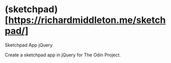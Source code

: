 # (sketchpad)[https://richardmiddleton.me/sketchpad/]
Sketchpad App jQuery

Create a sketchpad app in jQuery for The Odin Project.
